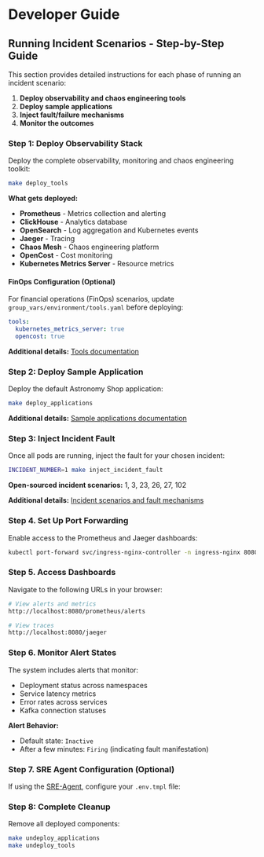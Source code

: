 # Developer Guide

## Running Incident Scenarios - Step-by-Step Guide
This section provides detailed instructions for each phase of running an incident scenario:
1. **Deploy observability and chaos engineering tools**
2. **Deploy sample applications**
3. **Inject fault/failure mechanisms**
4. **Monitor the outcomes**

### Step 1: Deploy Observability Stack

Deploy the complete observability, monitoring and chaos engineering toolkit:

```bash
make deploy_tools
```

**What gets deployed:**
- **Prometheus** - Metrics collection and alerting
- **ClickHouse** - Analytics database
- **OpenSearch** - Log aggregation and Kubernetes events
- **Jaeger** - Tracing
- **Chaos Mesh** - Chaos engineering platform
- **OpenCost** - Cost monitoring
- **Kubernetes Metrics Server** - Resource metrics

#### FinOps Configuration (Optional)
For financial operations (FinOps) scenarios, update `group_vars/environment/tools.yaml` before deploying:

```yaml
tools:
  kubernetes_metrics_server: true
  opencost: true
```

**Additional details:** [Tools documentation](./docs/tools.md)

### Step 2: Deploy Sample Application

Deploy the default Astronomy Shop application:

```bash
make deploy_applications
```

**Additional details:** [Sample applications documentation](./docs/applications.md)

### Step 3: Inject Incident Fault

Once all pods are running, inject the fault for your chosen incident:

```bash
INCIDENT_NUMBER=1 make inject_incident_fault
```

**Open-sourced incident scenarios:** 1, 3, 23, 26, 27, 102

**Additional details:** [Incident scenarios and fault mechanisms](./docs/incidents.md)

### Step 4. Set Up Port Forwarding
Enable access to the Prometheus and Jaeger dashboards:

```bash
kubectl port-forward svc/ingress-nginx-controller -n ingress-nginx 8080:80 &
```

### Step 5. Access Dashboards
Navigate to the following URLs in your browser:

```bash
# View alerts and metrics
http://localhost:8080/prometheus/alerts

# View traces
http://localhost:8080/jaeger
```

### Step 6. Monitor Alert States
The system includes alerts that monitor:
- Deployment status across namespaces
- Service latency metrics
- Error rates across services
- Kafka connection statuses

**Alert Behavior:**
- Default state: `Inactive`
- After a few minutes: `Firing` (indicating fault manifestation)

### Step 7. SRE Agent Configuration (Optional)
If using the [SRE-Agent](https://github.com/itbench-hub/itbench-sre-agent), configure your `.env.tmpl` file:

### Step 8: Complete Cleanup

Remove all deployed components:

```bash
make undeploy_applications
make undeploy_tools
```
